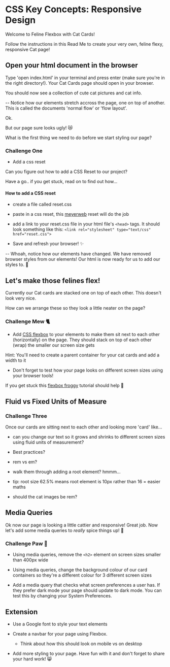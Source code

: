 # CSS Key Concepts: Responsive Design 

Welcome to Feline Flexbox with Cat Cards!

Follow the instructions in this Read Me to create your very own, feline flexy, responsive Cat page!

## Open your html document in the browser

Type 'open index.html' in your terminal and press enter (make sure you're in the right directory!). Your Cat Cards page should open in your browser.

You should now see a collection of cute cat pictures and cat info. 

-- Notice how our elements stretch accross the page, one on top of another. This is called the documents 'normal flow' or 'flow layout'. 

Ok. 

But our page sure looks ugly! 😿

What is the first thing we need to do before we start styling our page?

### Challenge One

- Add a css reset 

Can you figure out how to add a CSS Reset to our project? 

Have a go.. if you get stuck, read on to find out how...


#### How to add a CSS reset

- create a file called reset.css
- paste in a css reset, this [meyerweb](https://meyerweb.com/eric/) reset will do the job
- add a link to your reset.css file in your html file's `<head>` tags. It should look something like this:
`<link rel="stylesheet" type="text/css" href="reset.css">`

- Save and refresh your browser! ✨

-- Whoah, notice how our elements have changed. We have removed browser styles from our elements! Our html is now ready for us to add our styles to. 🙌

## Let's make those felines flex! 

Currently our Cat cards are stacked one on top of each other. This doesn't look very nice. 

How can we arrange these so they look a little neater on the page?

### Challenge Mew 🐈

- Add [CSS flexbox](https://css-tricks.com/snippets/css/a-guide-to-flexbox/) to your elements to make them sit next to each other (horizontally) on the page. They should stack on top of each other (wrap) the smaller our screen size gets

Hint: You'll need to create a parent container for your cat cards and add a width to it

- Don't forget to test how your page looks on different screen sizes using your browser tools!

If you get stuck this [flexbox froggy](https://flexboxfroggy.com/) tutorial should help 🐸

## Fluid vs Fixed Units of Measure

### Challenge Three

Once our cards are sitting next to each other and looking more 'card' like...

- can you change our text so it grows and shrinks to different screen sizes using fluid units of measurement?

- Best practices?

- rem vs em?

- walk them through adding a root element? hmmm... 

- tip: root size 62.5% means root element is 10px rather than 16 = easier maths

- should the cat images be rem?


## Media Queries

Ok now our page is looking a little cattier and responsive! Great job. Now let's add some media queries to *really* spice things up! 💃

### Challenge Paw 🐾

- Using media queries, remove the `<h2>` element on screen sizes smaller than 400px wide

- Using media queries, change the background colour of our card containers so they're a different colour for 3 different screen sizes

- Add a media query that checks what screen preferences a user has. If they prefer dark mode your page should update to dark mode. You can test this by changing your System Preferences.


## Extension 

* Use a Google font to style your text elements

* Create a navbar for your page using Flexbox.
    - Think about how this should look on mobile vs on desktop

- Add more styling to your page. Have fun with it and don't forget to share your hard work! 😸


